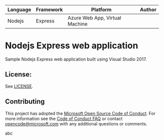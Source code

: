 | Language | Framework | Platform | Author |
| -------- | -------- |--------|--------|
| Nodejs | Express | Azure Web App, Virtual Machine| |


# Nodejs Express web application

Sample Nodejs Express web application built using Visual Studio 2017.

## License:

See [LICENSE](LICENSE).

## Contributing

This project has adopted the [Microsoft Open Source Code of Conduct](https://opensource.microsoft.com/codeofconduct/). For more information see the [Code of Conduct FAQ](https://opensource.microsoft.com/codeofconduct/faq/) or contact [opencode@microsoft.com](mailto:opencode@microsoft.com) with any additional questions or comments.

abc
